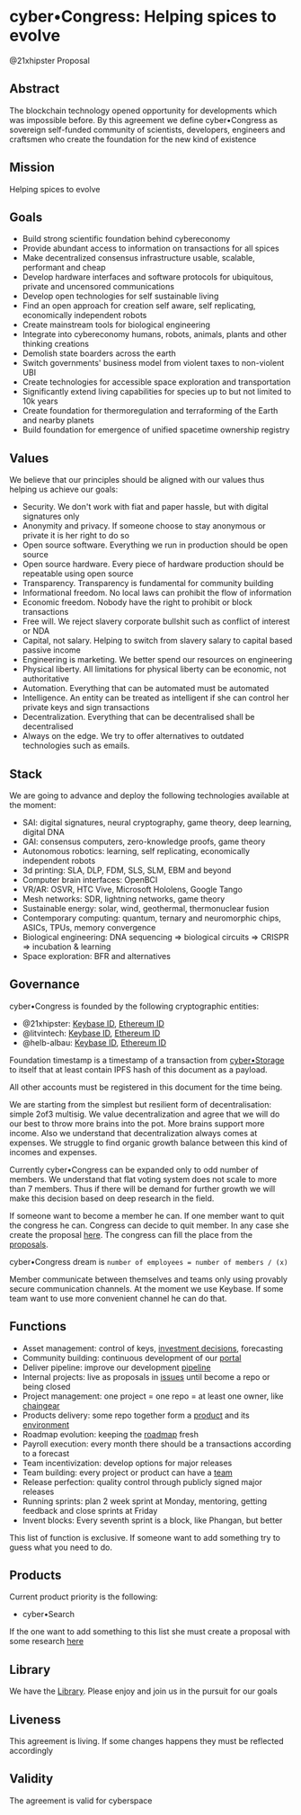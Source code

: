 # cyber•Congress: Helping spices to evolve
@21xhipster
Proposal

## Abstract
​​The blockchain technology opened opportunity for developments which was impossible before. By this agreement we define cyber•Congress as sovereign self-funded community of scientists, developers, engineers and craftsmen who create the foundation for the new kind of existence

## Mission
Helping spices to evolve

## Goals
- Build strong scientific foundation behind cybereconomy
- Provide abundant access to information on transactions for all spices
- Make decentralized consensus infrastructure usable, scalable, performant and cheap
- Develop hardware interfaces and software protocols for ubiquitous, private and uncensored communications
- Develop open technologies for self sustainable living
- Find an open approach for creation self aware, self replicating, economically independent robots
- Create mainstream tools for biological engineering
- Integrate into cybereconomy humans, robots, animals, plants and other thinking creations
- Demolish state boarders across the earth
- Switch governments' business model from violent taxes to non-violent UBI
- Create technologies for accessible space exploration and transportation
- Significantly extend living capabilities for species up to but not limited to 10k years
- Create foundation for thermoregulation and terraforming of the Earth and nearby planets
- Build foundation for emergence of unified spacetime ownership registry

## Values
We believe that our principles should be aligned with our values thus helping us achieve our goals:
- Security. We don't work with fiat and paper hassle, but with digital signatures only
- Anonymity and privacy. If someone choose to stay anonymous or private it is her right to do so
- Open source software. Everything we run in production should be open source
- Open source hardware. Every piece of hardware production should be repeatable using open source
- Transparency. Transparency is fundamental for community building
- Informational freedom. No local laws can prohibit the flow of information
- Economic freedom. Nobody have the right to prohibit or block transactions
- Free will. We reject slavery corporate bullshit such as conflict of interest or NDA
- Capital, not salary. Helping to switch from slavery salary to capital based passive income
- Engineering is marketing. We better spend our resources on engineering
- Physical liberty. All limitations for physical liberty can be economic, not authoritative
- Automation. Everything that can be automated must be automated
- Intelligence. An entity can be treated as intelligent if she can control her private keys and sign transactions
- Decentralization. Everything that can be decentralised shall be decentralised
- Always on the edge. We try to offer alternatives to outdated technologies such as emails.

## Stack
We are going to advance and deploy the following technologies available at the moment:
- SAI: digital signatures, neural cryptography, game theory, deep learning, digital DNA
- GAI: consensus computers, zero-knowledge proofs, game theory
- Autonomous robotics: learning, self replicating, economically independent robots
- 3d printing: SLA, DLP, FDM, SLS, SLM, EBM and beyond
- Computer brain interfaces: OpenBCI
- VR/AR: OSVR, HTC Vive, Microsoft Hololens, Google Tango
- Mesh networks: SDR, lightning networks, game theory
- Sustainable energy: solar, wind, geothermal, thermonuclear fusion
- Сontemporary computing: quantum, ternary and neuromorphic chips, ASICs, TPUs, memory convergence
- Biological engineering: DNA sequencing => biological circuits => CRISPR => incubation & learning
- Space exploration: BFR and alternatives

## Governance
cyber•Congress is founded by the following cryptographic entities:
- @21xhipster: [Keybase ID](https://keybase.io/21xhipster), [Ethereum ID](0x9f4062F6153Ff4Dbf93F6A6F686eD3C906Bf0684)
- @litvintech: [Keybase ID](https://keybase.io/litvintech), [Ethereum ID](0x00B8Fe1A1A2b899418702e32A96E276Ff56A4D05)
- @helb-albau: [Keybase ID](https://keybase.io/hleb_albau), [Ethereum ID](0x00725D89a2A2FB3B21Fd1035B579cbCDE4a0991b)

Foundation timestamp is a timestamp of a transaction from [cyber•Storage](0xB52B7EdA722249499e3a28B5BB6c778ee0Ac462c) to itself that at least contain IPFS hash of this document as a payload.

All other accounts must be registered in this document for the time being.

We are starting from the simplest but resilient form of decentralisation: simple 2of3 multisig. We value decentralization and agree that we will do our best to throw more brains into the pot. More brains support more income. Also we understand that decentralization always comes at expenses. We struggle to find organic growth balance between this kind of incomes and expenses.

Currently cyber•Congress can be expanded only to odd number of members. We understand that flat voting system does not scale to more than 7 members. Thus if there will be demand for further growth we will make this decision based on deep research in the field.

If someone want to become a member he can. If one member want to quit the congress he can. Congress can decide to quit member. In any case she create the proposal [here](https://github.com/cybercongress/congress/labels/Type%3A%20Proposal). The congress can fill the place from the [proposals](https://github.com/cybercongress/congress/labels/Type%3A%20Proposal).

cyber•Congress dream is `number of employees = number of members / (x)`

Member communicate between themselves and teams only using provably secure communication channels. At the moment we use Keybase. If some team want to use more convenient channel he can do that.

## Functions
- Asset management: control of keys, [investment decisions](https://ethplorer.io/address/0xb52b7eda722249499e3a28b5bb6c778ee0ac462c), forecasting
- Community building: continuous development of our [portal](https://github.com/cybercongress)
- Deliver pipeline: improve our development [pipeline](https://github.com/cybercongress/congress/pipeline.md)
- Internal projects: live as proposals in [issues](https://github.com/cybercongress/congress/issues) until become a repo or being closed
- Project management: one project = one repo = at least one owner, like [chaingear](https://github.com/cybercongress/chaingear)
- Products delivery: some repo together form a [product](https://github.com/orgs/cybercongress/projects) and its [environment](https://github.com/topics/cyber-search)
- Roadmap evolution: keeping the [roadmap](https://github.com/orgs/cybercongress/projects/1) fresh
- Payroll execution: every month there should be a transactions according to a forecast
- Team incentivization: develop options for major releases
- Team building: every project or product can have a [team](https://github.com/orgs/cybercongress/teams)
- Release perfection: quality control through publicly signed major releases
- Running sprints: plan 2 week sprint at Monday, mentoring, getting feedback and close sprints at Friday
- Invent blocks: Every seventh sprint is a block, like Phangan, but better

This list of function is exclusive. If someone want to add something try to guess what you need to do.

## Products
Current product priority is the following:
- cyber•Search

If the one want to add something to this list she must create a proposal with some research [here](https://github.com/cybercongress/congress/issues?q=is%3Aopen+is%3Aissue+label%3A%22Type%3A+Proposal%22)

## Library
We have the [Library](https://github.com/cybercongress/Library). Please enjoy and join us in the pursuit for our goals

## Liveness
This agreement is living. If some changes happens they must be reflected accordingly

## Validity
The agreement is valid for cyberspace
